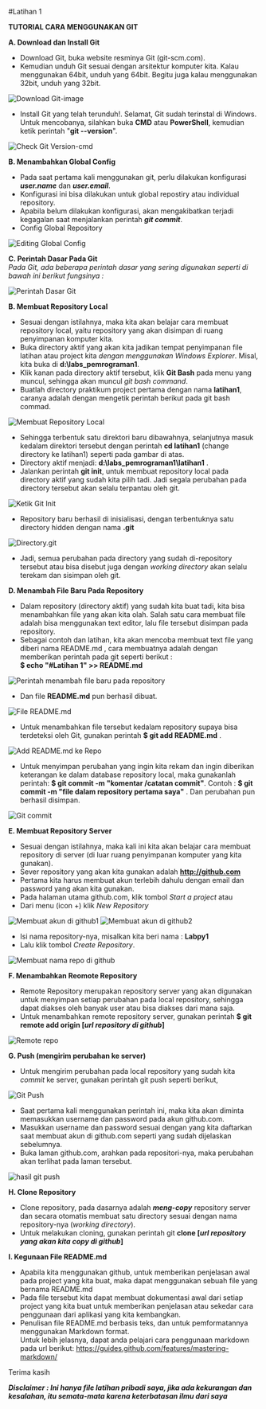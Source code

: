 #Latihan 1


**TUTORIAL CARA MENGGUNAKAN GIT**

**A. Download dan Install Git**  
+ Download Git, buka website resminya Git (git-scm.com).  
+ Kemudian unduh Git sesuai dengan arsitektur komputer kita. Kalau menggunakan 64bit, unduh yang 64bit. Begitu juga kalau menggunakan 32bit, unduh yang 32bit.  
  
![Download Git-image](https://user-images.githubusercontent.com/56189248/66376538-1a9ab680-e9da-11e9-8342-df8d66fb971e.png)  
  
+ Install Git yang telah terunduh!. Selamat, Git sudah terinstal di Windows. Untuk mencobanya, silahkan buka **CMD** atau **PowerShell**, kemudian ketik perintah "__git --version__".  
  
![Check Git Version-cmd](https://user-images.githubusercontent.com/56189248/66382918-3d32cc80-e9e6-11e9-83a2-734fd4c66829.png)
  
**B. Menambahkan Global Config**  
+ Pada saat pertama kali menggunakan git, perlu dilakukan konfigurasi *__user.name__* dan *__user.email__*.  
+ Konfigurasi ini bisa dilakukan untuk global repostiry atau individual repository.  
+ Apabila belum dilakukan konfigurasi, akan mengakibatkan terjadi kegagalan saat menjalankan perintah *__git commit__*.  
+ Config Global Repository
    
![Editing Global Config](https://user-images.githubusercontent.com/56189248/66390848-c1408080-e9f5-11e9-969a-b09ae216fed7.png)  
  
  
**C. Perintah Dasar Pada Git**  
_Pada Git, ada beberapa perintah dasar yang sering digunakan seperti di bawah ini berikut fungsinya :_  
  
![Perintah Dasar Git](https://user-images.githubusercontent.com/56189248/66391500-84758900-e9f7-11e9-813a-d110c2711fa7.png)  
  
**B. Membuat Repository Local**  
+ Sesuai dengan istilahnya, maka kita akan belajar cara membuat repository local, yaitu repository yang akan disimpan di ruang penyimpanan komputer kita.
+ Buka directory aktif yang akan kita jadikan tempat penyimpanan file latihan atau project kita *dengan menggunakan Windows Explorer*. Misal, kita buka di **d:\labs_pemrograman1**.  
+ Klik kanan pada directory aktif tersebut, klik **Git Bash** pada menu yang muncul, sehingga akan muncul *git bash command*.  
+ Buatlah directory praktikum project pertama dengan nama **latihan1**, caranya adalah dengan mengetik perintah berikut pada git bash commad.  
  
![Membuat Repository Local](https://user-images.githubusercontent.com/56189248/66398630-52205780-ea08-11e9-9055-3098fc83f554.png)  
  
+ Sehingga terbentuk satu direktori baru dibawahnya, selanjutnya masuk kedalam direktori tersebut dengan perintah **cd latihan1** (change directory ke latihan1) seperti pada gambar di atas.
+ Directory aktif menjadi: **d:\labs_pemrograman1\latihan1** .
+ Jalankan perintah **git init**, untuk membuat repository local pada directory aktif yang sudah kita pilih tadi. Jadi segala perubahan pada directory tersebut akan selalu terpantau oleh git.  
  
![Ketik Git Init](https://user-images.githubusercontent.com/56189248/66399365-ae37ab80-ea09-11e9-8fd5-1ac6ac5f0ee6.png)  
  
+ Repository baru berhasil di inisialisasi, dengan terbentuknya satu directory hidden dengan nama **.git**  
  
![Directory.git](https://user-images.githubusercontent.com/56189248/66400022-e7245000-ea0a-11e9-9e19-24f22f97cd22.png)  
  
+ Jadi, semua perubahan pada directory yang sudah di-repository tersebut atau bisa disebut juga dengan *working directory* akan selalu terekam dan sisimpan oleh git.  
  
**D. Menambah File Baru Pada Repository**  
+ Dalam repository (directory aktif) yang sudah kita buat tadi, kita bisa menambahkan file yang akan kita olah. Salah satu cara membuat file adalah bisa menggunakan text editor, lalu file tersebut disimpan pada repository.
+ Sebagai contoh dan latihan, kita akan mencoba membuat text file yang diberi nama README.md  , cara membuatnya adalah dengan memberikan perintah pada git seperti berikut :  
**$ echo "#Latihan 1" >> README.md**  
  
![Perintah menambah file baru pada repository](https://user-images.githubusercontent.com/56189248/67097328-134a8880-f1e4-11e9-854f-0c1a262d4ca5.png)
  
+ Dan file **README.md** pun berhasil dibuat.  
  
![File README.md](https://user-images.githubusercontent.com/56189248/67099266-d54f6380-f1e7-11e9-8b09-d79493af675d.png)  
   
+ Untuk menambahkan file tersebut kedalam repository supaya bisa terdeteksi oleh Git, gunakan perintah **$ git add README.md**  .  
  
![Add README.md ke Repo](https://user-images.githubusercontent.com/56189248/67099528-527ad880-f1e8-11e9-9556-b0470a30c1be.png)  
  
+ Untuk menyimpan perubahan yang ingin kita rekam dan ingin diberikan keterangan ke dalam database repository local, maka gunakanlah perintah: **$ git commit -m "komentar /catatan commit"**. Contoh : **$ git commit -m "file dalam repository pertama saya"** . Dan perubahan pun berhasil disimpan.  
  
![Git commit](https://user-images.githubusercontent.com/56189248/67099726-ab4a7100-f1e8-11e9-955f-50a0e1e3f20e.png)  
  
**E. Membuat Repository Server**  
+ Sesuai dengan istilahnya, maka kali ini kita akan belajar cara membuat repository di server (di luar ruang penyimpanan komputer yang kita gunakan).  
+ Sever repository yang akan kita gunakan adalah **http://github.com**  
+ Pertama kita harus membuat akun terlebih dahulu dengan email dan password yang akan kita gunakan.  
+ Pada halaman utama github.com, klik tombol *Start a project* atau  
+ Dari menu (icon +) klik *New Repository*  
  
![Membuat akun di github1](https://user-images.githubusercontent.com/56189248/66759797-1b948200-eecb-11e9-9db8-c3585aacf7dd.png)       ![Membuat akun di github2](https://user-images.githubusercontent.com/56189248/66759251-1aaf2080-eeca-11e9-9e2d-7e43c7623bde.png)  
  
+ Isi nama repository-nya, misalkan kita beri nama : **Labpy1**  
+ Lalu klik tombol *Create Repository*.  
  
![Membuat nama repo di github](https://user-images.githubusercontent.com/56189248/66760354-226fc480-eecc-11e9-894a-c0b0e9321aab.png)  
  
**F. Menambahkan Reomote Repository**  
+ Remote Repository merupakan repository server yang akan digunakan untuk menyimpan setiap perubahan pada local repository, sehingga dapat diakses oleh banyak user atau bisa diakses dari mana saja.  
+ Untuk menambahkan remote repository server, gunakan perintah **$ git remote add origin [*url repository di github*]**  
  
![Remote repo](https://user-images.githubusercontent.com/56189248/66760700-d2ddc880-eecc-11e9-8f2a-a0397bbe756d.png)  
  
**G. Push (mengirim perubahan ke server)**  
+ Untuk mengirim perubahan pada local repository yang sudah kita *commit* ke server, gunakan perintah git push seperti berikut,  
  
![Git Push](https://user-images.githubusercontent.com/56189248/66761232-c7d76800-eecd-11e9-91f8-3a6835996273.png)  
+ Saat pertama kali menggunakan perintah ini, maka kita akan diminta memasukkan username dan password pada akun github.com.  
+ Masukkan username dan password sesuai dengan yang kita daftarkan saat membuat akun di github.com seperti yang sudah dijelaskan sebelumnya.  
+ Buka laman github.com, arahkan pada repositori-nya, maka perubahan akan terlihat pada laman tersebut.  
  
![hasil git push](https://user-images.githubusercontent.com/56189248/66761717-bb9fda80-eece-11e9-89c8-cc1ea78ab65b.png)  
  
**H. Clone Repository**  
+ Clone repository, pada dasarnya adalah **_meng-copy_** repository server dan secara otomatis membuat satu directory sesuai dengan nama repository-nya (_working directory_).  
+ Untuk melakukan cloning, gunakan perintah git **clone [*url repository yang akan kita copy di github*]**  
  
**I. Kegunaan File README.md**  
+ Apabila kita menggunakan github, untuk memberikan penjelasan awal pada project yang kita buat, maka dapat menggunakan sebuah file yang bernama README.md  
+ Pada file tersebut kita dapat membuat dokumentasi awal dari setiap project yang kita buat untuk memberikan penjelasan atau sekedar cara penggunaan dari aplikasi yang kita kembangkan.  
+ Penulisan file README.md berbasis teks, dan untuk pemformatannya menggunakan Markdown format.  
Untuk lebih jelasnya, dapat anda pelajari cara penggunaan markdown pada url berikut: https://guides.github.com/features/mastering-markdown/
  
  


Terima kasih  
  
**_Disclaimer : Ini hanya file latihan pribadi saya, jika ada kekurangan dan kesalahan, itu semata-mata karena keterbatasan ilmu dari saya_**